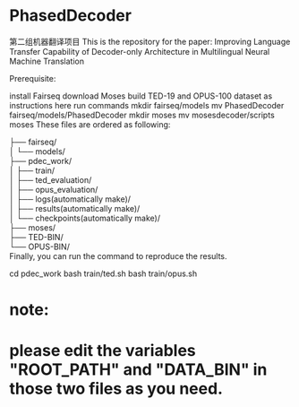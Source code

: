 # PhasedDecoder
第二组机器翻译项目
This is the repository for the paper:
Improving Language Transfer Capability of Decoder-only Architecture in Multilingual Neural Machine Translation

Prerequisite:

install Fairseq
download Moses
build TED-19 and OPUS-100 dataset as instructions here
run commands
mkdir fairseq/models
mv PhasedDecoder fairseq/models/PhasedDecoder
mkdir moses
mv mosesdecoder/scripts moses
These files are ordered as following:

├── fairseq/  
│     └── models/  
├── pdec_work/  
│     ├── train/  
│     ├── ted_evaluation/  
│     ├── opus_evaluation/  
│     ├── logs(automatically make)/  
│     ├── results(automatically make)/  
│     └── checkpoints(automatically make)/  
├── moses/  
├── TED-BIN/  
└── OPUS-BIN/  
Finally, you can run the command to reproduce the results.

cd pdec_work
bash train/ted.sh
bash train/opus.sh
# note:
# please edit the variables "ROOT_PATH" and "DATA_BIN" in those two files as you need.

